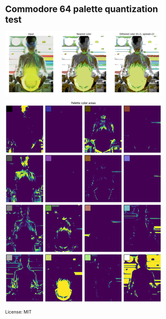 # Commodore 64 palette quantization test

![tokyotest](docs/tokyotest.png)

![Palette color areas](docs/palette_color_areas.png)

License: MIT